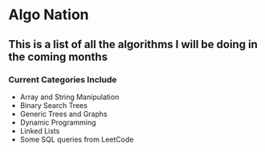 # Algo Nation

## This is a list of all the algorithms I will be doing in the coming months

### Current Categories Include

- Array and String Manipulation
- Binary Search Trees
- Generic Trees and Graphs
- Dynamic Programming
- Linked Lists
- Some SQL queries from LeetCode
